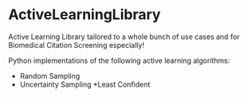# ActiveLearningLibrary
Active Learning Library tailored to a whole bunch of use cases and for Biomedical Citation Screening especially!

Python implementations of the following active learning algorithms:

* Random Sampling
* Uncertainty Sampling
  *Least Confident

